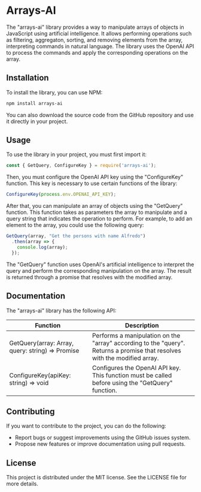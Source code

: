 # Arrays-AI

The "arrays-ai" library provides a way to manipulate arrays of objects in JavaScript using artificial intelligence. It allows performing operations such as filtering, aggregaton, sorting, and removing elements from the array, interpreting commands in natural language. The library uses the OpenAI API to process the commands and apply the corresponding operations on the array.

## **Installation**

To install the library, you can use NPM:

```bash
npm install arrays-ai
```

You can also download the source code from the GitHub repository and use it directly in your project.

## **Usage**

To use the library in your project, you must first import it:

```jsx
const { GetQuery, ConfigureKey } = require('arrays-ai');
```

Then, you must configure the OpenAI API key using the "ConfigureKey" function. This key is necessary to use certain functions of the library:

```jsx
ConfigureKey(process.env.OPENAI_API_KEY);
```

After that, you can manipulate an array of objects using the "GetQuery" function. This function takes as parameters the array to manipulate and a query string that indicates the operation to perform. For example, to add an element to the array, you could use the following query:

```jsx
GetQuery(array, "Get the persons with name Alfredo")
  .then(array => {
    console.log(array);
  });
```

The "GetQuery" function uses OpenAI's artificial intelligence to interpret the query and perform the corresponding manipulation on the array. The result is returned through a promise that resolves with the modified array.

## **Documentation**

The "arrays-ai" library has the following API:

| Function | Description |
| --- | --- |
| GetQuery(array: Array, query: string) => Promise<Array> | Performs a manipulation on the "array" according to the "query". Returns a promise that resolves with the modified array. |
| ConfigureKey(apiKey: string) => void | Configures the OpenAI API key. This function must be called before using the "GetQuery" function. |

## **Contributing**

If you want to contribute to the project, you can do the following:

- Report bugs or suggest improvements using the GitHub issues system.
- Propose new features or improve documentation using pull requests.

## **License**

This project is distributed under the MIT license. See the LICENSE file for more details.